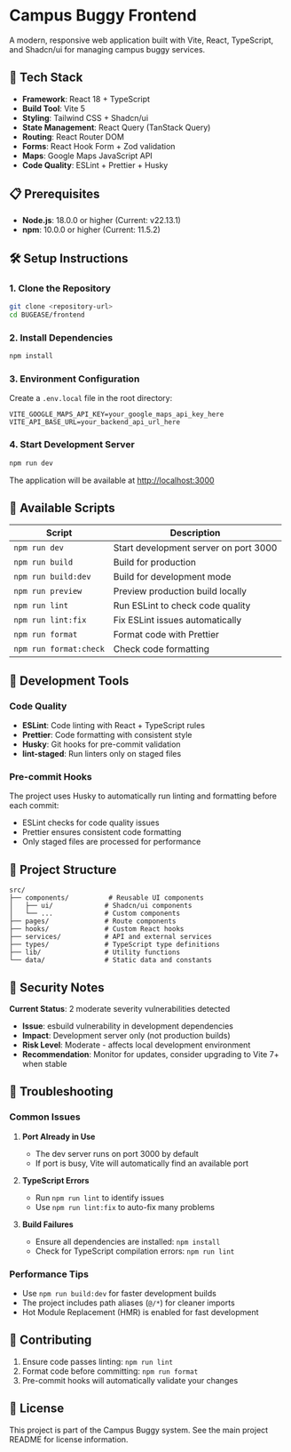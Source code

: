 # Campus Buggy Frontend

A modern, responsive web application built with Vite, React, TypeScript, and Shadcn/ui for managing campus buggy services.

## 🚀 Tech Stack

- **Framework**: React 18 + TypeScript
- **Build Tool**: Vite 5
- **Styling**: Tailwind CSS + Shadcn/ui
- **State Management**: React Query (TanStack Query)
- **Routing**: React Router DOM
- **Forms**: React Hook Form + Zod validation
- **Maps**: Google Maps JavaScript API
- **Code Quality**: ESLint + Prettier + Husky

## 📋 Prerequisites

- **Node.js**: 18.0.0 or higher (Current: v22.13.1)
- **npm**: 10.0.0 or higher (Current: 11.5.2)

## 🛠️ Setup Instructions

### 1. Clone the Repository
```bash
git clone <repository-url>
cd BUGEASE/frontend
```

### 2. Install Dependencies
```bash
npm install
```

### 3. Environment Configuration
Create a `.env.local` file in the root directory:
```env
VITE_GOOGLE_MAPS_API_KEY=your_google_maps_api_key_here
VITE_API_BASE_URL=your_backend_api_url_here
```

### 4. Start Development Server
```bash
npm run dev
```

The application will be available at [http://localhost:3000](http://localhost:3000)

## 📜 Available Scripts

| Script | Description |
|--------|-------------|
| `npm run dev` | Start development server on port 3000 |
| `npm run build` | Build for production |
| `npm run build:dev` | Build for development mode |
| `npm run preview` | Preview production build locally |
| `npm run lint` | Run ESLint to check code quality |
| `npm run lint:fix` | Fix ESLint issues automatically |
| `npm run format` | Format code with Prettier |
| `npm run format:check` | Check code formatting |

## 🔧 Development Tools

### Code Quality
- **ESLint**: Code linting with React + TypeScript rules
- **Prettier**: Code formatting with consistent style
- **Husky**: Git hooks for pre-commit validation
- **lint-staged**: Run linters only on staged files

### Pre-commit Hooks
The project uses Husky to automatically run linting and formatting before each commit:
- ESLint checks for code quality issues
- Prettier ensures consistent code formatting
- Only staged files are processed for performance

## 📁 Project Structure

```
src/
├── components/          # Reusable UI components
│   ├── ui/             # Shadcn/ui components
│   └── ...             # Custom components
├── pages/              # Route components
├── hooks/              # Custom React hooks
├── services/           # API and external services
├── types/              # TypeScript type definitions
├── lib/                # Utility functions
└── data/               # Static data and constants
```

## 🚨 Security Notes

**Current Status**: 2 moderate severity vulnerabilities detected
- **Issue**: esbuild vulnerability in development dependencies
- **Impact**: Development server only (not production builds)
- **Risk Level**: Moderate - affects local development environment
- **Recommendation**: Monitor for updates, consider upgrading to Vite 7+ when stable

## 🐛 Troubleshooting

### Common Issues

1. **Port Already in Use**
   - The dev server runs on port 3000 by default
   - If port is busy, Vite will automatically find an available port

2. **TypeScript Errors**
   - Run `npm run lint` to identify issues
   - Use `npm run lint:fix` to auto-fix many problems

3. **Build Failures**
   - Ensure all dependencies are installed: `npm install`
   - Check for TypeScript compilation errors: `npm run lint`

### Performance Tips

- Use `npm run build:dev` for faster development builds
- The project includes path aliases (`@/*`) for cleaner imports
- Hot Module Replacement (HMR) is enabled for fast development

## 🤝 Contributing

1. Ensure code passes linting: `npm run lint`
2. Format code before committing: `npm run format`
3. Pre-commit hooks will automatically validate your changes

## 📄 License

This project is part of the Campus Buggy system. See the main project README for license information.
